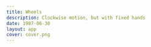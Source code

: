 ```yaml
---
title: Wheels
description: Clockwise motion, but with fixed hands
date: 1987-06-30
layout: app
cover: cover.png
---
```


<client-only>
<RhythmWheels />
</client-only>
